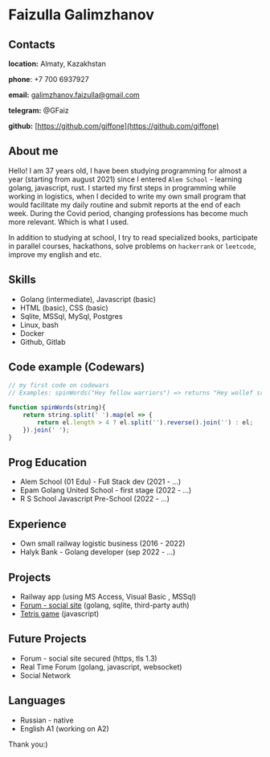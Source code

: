 # Faizulla Galimzhanov

## Contacts

**location:** Almaty, Kazakhstan

**phone**: +7 700 6937927

**email:** galimzhanov.faizulla@gmail.com

**telegram:** @GFaiz

**github:** [https://github.com/giffone](https://github.com/giffone)

## About me
Hello! I am 37 years old, I have been studying programming for almost a year (starting from august 2021) since I entered `Alem School` - learning golang, javascript, rust.
I started my first steps in programming while working in logistics, when I decided to write my own small program that would facilitate my daily routine and submit reports at the end of each week. During the Covid period, changing professions has become much more relevant. Which is what I used.

In addition to studying at school, I try to read specialized books, participate in parallel courses, hackathons, solve problems on `hackerrank` or `leetcode`, improve my english and etc.

## Skills
- Golang (intermediate), Javascript (basic)
- HTML (basic), CSS (basic)
- Sqlite, MSSql, MySql, Postgres
- Linux, bash
- Docker
- Github, Gitlab

## Code example (Codewars)
```js
// my first code on codewars
// Examples: spinWords("Hey fellow warriors") => returns "Hey wollef sroirraw"

function spinWords(string){
    return string.split(' ').map(el => {
        return el.length > 4 ? el.split('').reverse().join('') : el;
    }).join(' ');
}
```

## Prog Education
* Alem School (01 Edu) - Full Stack dev (2021 - ...)
* Epam Golang United School - first stage (2022 - ...)
* R S School Javascript Pre-School (2022 - ...)

## Experience
* Own small railway logistic business (2016 - 2022)
* Halyk Bank - Golang developer (sep 2022 - ...)

## Projects
* Railway app (using MS Access, Visual Basic , MSSql)
* [Forum - social site](https://github.com/giffone/forum-authentication) (golang, sqlite, third-party auth)
* [Tetris game](https://github.com/giffone/make-your-game) (javascript)

## Future Projects
* Forum - social site secured (https, tls 1.3)
* Real Time Forum (golang, javascript, websocket)
* Social Network

## Languages
* Russian - native
* English A1 (working on A2)



Thank you:)

